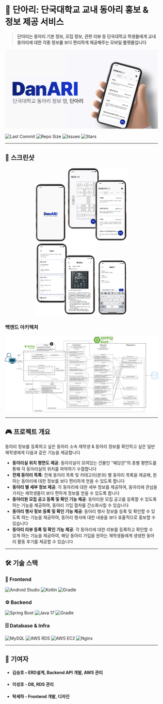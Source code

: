 # 📌 단아리: 단국대학교 교내 동아리 홍보 & 정보 제공 서비스
> **단아리는 동아리 기본 정보, 모집 정보, 관련 리뷰 등 단국대학교 학생들에게 교내 동아리에 대한 각종 정보를 보다 편리하게 제공해주는 모바일 플랫폼입니다**  
<p align="center">
  <img src="./docs/title.png" width="800"/>
</p>

![Last Commit](https://img.shields.io/github/last-commit/Ho-01/NAVI_frontend?style=flat-square&label=Last%20Commit&color=000&labelColor=000&logo=git&logoColor=F05032)
![Repo Size](https://img.shields.io/github/repo-size/Ho-01/NAVI_frontend?style=flat-square&label=Repo%20Size&color=000&labelColor=000&logo=github&logoColor=FFFFFF)
![Issues](https://img.shields.io/github/issues/Ho-01/NAVI_frontend?style=flat-square&label=Issues&color=000&labelColor=000&logo=github&logoColor=FFFFFF)
![Stars](https://img.shields.io/github/stars/Ho-01/NAVI_frontend?style=flat-square&label=Stars&color=000&labelColor=000&logo=github&logoColor=FFD700)

---

## 📸 스크린샷

<p align="center">
  <img src="./docs/screenshot1.png" width="100"/>
  <img src="./docs/screenshot2.png" width="200"/>
  <img src="./docs/screenshot3.png" width="200"/>
  <img src="./docs/screenshot4.png" width="100"/>
</p>

### 백엔드 아키텍처
<p align="center">
  <img src="./docs/BE.png" width="900"/>
</p>

---

## 🎮 프로젝트 개요
동아리 정보를 등록하고 싶은 동아리 소속 재학생 & 동아리 정보를 확인하고 싶은 일반 재학생에게 다음과 같은 기능을 제공합니다

- **동아리실 위치 평면도 제공**: 동아리실이 모여있는 건물인 "혜당관"의 층별 평면도를 통해 각 동아리실의 위치를 파악하기 수월합니다
- **전체 동아리 목록**: 전체 동아리 목록 및 카테고리(분과) 별 동아리 목록을 제공해, 원하는 동아리에 대한 정보를 보다 편리하게 얻을 수 있도록 합니다
- **동아리 별 세부 정보 제공**: 각 동아리에 대한 세부 정보를 제공하여, 동아리에 관심을 가지는 재학생들이 보다 편하게 정보를 얻을 수 있도록 합니다
- **동아리원 모집 공고 등록 및 확인 기능 제공**: 동아리원 모집 공고를 등록할 수 있도록 하는 기능을 제공하여, 동아리 가입 절차를 간소화시킬 수 있습니다
- **동아리 행사 정보 등록 및 확인 기능 제공**: 동아리 행사 정보를 등록 및 확인할 수 있도록 하는 기능을 제공하여, 동아리 행사에 대한 내용을 보다 효율적으로 홍보할 수 있습니다
- **동아리 리뷰 등록 및 확인 기능 제공**: 각 동아리에 대한 리뷰를 등록하고 확인할 수 있게 하는 기능을 제공하여, 해당 동아리 가입을 원하는 재학생들에게 생생한 동아리 활동 후기를 제공할 수 있습니다

---

## 🛠 기술 스택

### 🎨 Frontend
![Android Studio](https://img.shields.io/badge/-Android%20Studio-000?logo=androidstudio&logoColor=3DDC84&labelColor=000&style=flat-square)
![Kotlin](https://img.shields.io/badge/-Kotlin-000?logo=kotlin&logoColor=7F52FF&labelColor=000&style=flat-square)
![Gradle](https://img.shields.io/badge/-Gradle-000?logo=gradle&logoColor=02303A&labelColor=000&style=flat-square)

### ⚙️ Backend
![Spring Boot](https://img.shields.io/badge/-Spring%20Boot-000?logo=springboot&logoColor=6DB33F&labelColor=000&style=flat-square)
![Java 17](https://img.shields.io/badge/-Java%2017-000?logo=java&logoColor=007396&labelColor=000&style=flat-square)
![Gradle](https://img.shields.io/badge/-Gradle-000?logo=gradle&logoColor=02303A&labelColor=000&style=flat-square)

### 🗄 Database & Infra
![MySQL](https://img.shields.io/badge/-MySQL-000?logo=mysql&logoColor=4479A1&labelColor=000&style=flat-square)
![AWS RDS](https://img.shields.io/badge/-AWS%20RDS-000?logo=amazonrds&logoColor=527FFF&labelColor=000&style=flat-square)
![AWS EC2](https://img.shields.io/badge/-AWS%20EC2-000?logo=amazonaws&logoColor=FF9900&labelColor=000&style=flat-square)
![Nginx](https://img.shields.io/badge/-Nginx-000?logo=nginx&logoColor=009639&labelColor=000&style=flat-square)

---

## 👥 기여자

- #### 김승호 – ERD설계, Backend API 개발, AWS 관리
- #### 이성호 - DB, RDS 관리
- #### 탁세하 - Frontend 개발, 디자인
